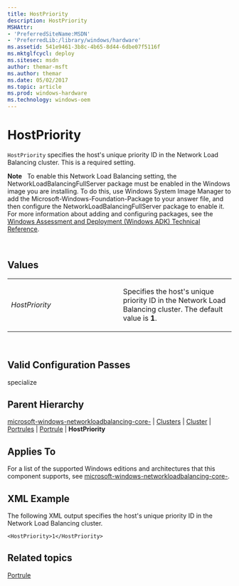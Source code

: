 ```yaml
---
title: HostPriority
description: HostPriority
MSHAttr:
- 'PreferredSiteName:MSDN'
- 'PreferredLib:/library/windows/hardware'
ms.assetid: 541e9461-3b8c-4b65-8d44-6dbe07f5116f
ms.mktglfcycl: deploy
ms.sitesec: msdn
author: themar-msft
ms.author: themar
ms.date: 05/02/2017
ms.topic: article
ms.prod: windows-hardware
ms.technology: windows-oem
---
```


# HostPriority


`HostPriority` specifies the host's unique priority ID in the Network Load Balancing cluster. This is a required setting.

**Note**  
To enable this Network Load Balancing setting, the NetworkLoadBalancingFullServer package must be enabled in the Windows image you are installing. To do this, use Windows System Image Manager to add the Microsoft-Windows-Foundation-Package to your answer file, and then configure the NetworkLoadBalancingFullServer package to enable it. For more information about adding and configuring packages, see the [Windows Assessment and Deployment (Windows ADK) Technical Reference](http://go.microsoft.com/fwlink/?LinkId=206587).

 

## Values


<table>
<colgroup>
<col width="50%" />
<col width="50%" />
</colgroup>
<tbody>
<tr class="odd">
<td><p><em>HostPriority</em></p></td>
<td><p>Specifies the host's unique priority ID in the Network Load Balancing cluster. The default value is <strong>1</strong>.</p></td>
</tr>
</tbody>
</table>

 

## Valid Configuration Passes


specialize

## Parent Hierarchy


[microsoft-windows-networkloadbalancing-core-](microsoft-windows-networkloadbalancing-core.md) | [Clusters](microsoft-windows-networkloadbalancing-core-clusters.md) | [Cluster](microsoft-windows-networkloadbalancing-core-clusters-cluster.md) | [Portrules](microsoft-windows-networkloadbalancing-core-clusters-cluster-portrules.md) | [Portrule](microsoft-windows-networkloadbalancing-core-clusters-cluster-portrules-portrule.md) | **HostPriority**

## Applies To


For a list of the supported Windows editions and architectures that this component supports, see [microsoft-windows-networkloadbalancing-core-](microsoft-windows-networkloadbalancing-core.md).

## XML Example


The following XML output specifies the host's unique priority ID in the Network Load Balancing cluster.

```
<HostPriority>1</HostPriority>
```

## Related topics


[Portrule](microsoft-windows-networkloadbalancing-core-clusters-cluster-portrules-portrule.md)

 

 







